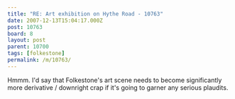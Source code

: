 ```yaml
---
title: "RE: Art exhibition on Hythe Road - 10763"
date: 2007-12-13T15:04:17.000Z
post: 10763
board: 8
layout: post
parent: 10700
tags: [folkestone]
permalink: /m/10763/
---
```

Hmmm. I'd say that Folkestone's art scene needs to become significantly more derivative / downright crap if it's going to garner any serious plaudits.
